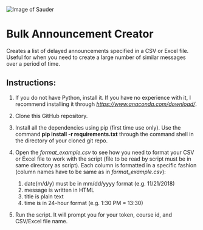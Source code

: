 ![Image of Sauder](http://www.hec.ca/en/executive-education/news/2018/logo-UBC-Sauder.jpg)

# Bulk Announcement Creator
Creates a list of delayed announcements specified in a CSV or Excel file. Useful for when you need to create a large number of similar messages over a period of time.

## Instructions:
1. If you do not have Python, install it. If you have no experience with it, I recommend installing it through *https://www.anaconda.com/download/*.

2. Clone this GitHub repository.

3. Install all the dependencies using pip (first time use only). Use the command **pip install -r requirements.txt** through the command shell in the directory of your cloned git repo.

4. Open the *format_example.csv* to see how you need to format your CSV or Excel file to work with the script (file to be read by script must be in same directory as script). Each column is formatted in a specific fashion (column names have to be same as in *format_example.csv*):
    1. date(m/d/y) must be in mm/dd/yyyy format (e.g. 11/21/2018)
    2. message is written in HTML
    3. title is plain text
    4. time is in 24-hour format (e.g. 1:30 PM = 13:30)
    
5. Run the script. It will prompt you for your token, course id, and CSV/Excel file name.

